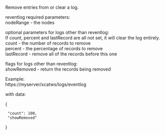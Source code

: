 Remove entries from or clear a log.  
  
reventlog required parameters:  
nodeRange - the nodes  
  
optional parameters for logs other than reventlog:  
If count, percent and lastRecord are all not set, it will clear the log entirely.  
count - the number of records to remove  
percent - the percentage of records to remove  
lastRecord - remove all of the records before this one  
  
flags for logs other than reventlog:  
showRemoved - return the records being removed  
  
Example:  
https://myserver/xcatws/logs/eventlog  
  
with data:  
  
{ 

     "count": 100, 
     "showRemoved" 

} 
